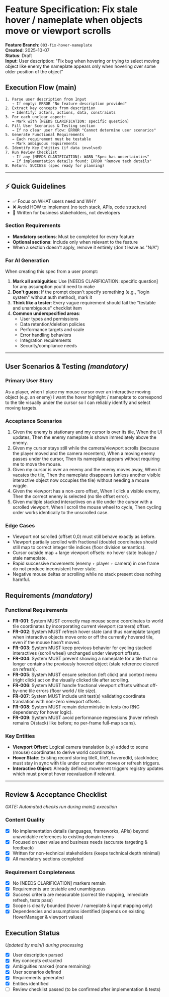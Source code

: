 # Feature Specification: Fix stale hover / nameplate when objects move or viewport scrolls

**Feature Branch**: `003-fix-hover-nameplate`  
**Created**: 2025-10-07  
**Status**: Draft  
**Input**: User description: "Fix bug when hovering or trying to select moving object like enemy the nameplate appears only when hovering over some older position of the object"

## Execution Flow (main)
```
1. Parse user description from Input
   → If empty: ERROR "No feature description provided"
2. Extract key concepts from description
   → Identify: actors, actions, data, constraints
3. For each unclear aspect:
   → Mark with [NEEDS CLARIFICATION: specific question]
4. Fill User Scenarios & Testing section
   → If no clear user flow: ERROR "Cannot determine user scenarios"
5. Generate Functional Requirements
   → Each requirement must be testable
   → Mark ambiguous requirements
6. Identify Key Entities (if data involved)
7. Run Review Checklist
   → If any [NEEDS CLARIFICATION]: WARN "Spec has uncertainties"
   → If implementation details found: ERROR "Remove tech details"
8. Return: SUCCESS (spec ready for planning)
```

---

## ⚡ Quick Guidelines
- ✅ Focus on WHAT users need and WHY
- ❌ Avoid HOW to implement (no tech stack, APIs, code structure)
- 👥 Written for business stakeholders, not developers

### Section Requirements
- **Mandatory sections**: Must be completed for every feature
- **Optional sections**: Include only when relevant to the feature
- When a section doesn't apply, remove it entirely (don't leave as "N/A")

### For AI Generation
When creating this spec from a user prompt:
1. **Mark all ambiguities**: Use [NEEDS CLARIFICATION: specific question] for any assumption you'd need to make
2. **Don't guess**: If the prompt doesn't specify something (e.g., "login system" without auth method), mark it
3. **Think like a tester**: Every vague requirement should fail the "testable and unambiguous" checklist item
4. **Common underspecified areas**:
   - User types and permissions
   - Data retention/deletion policies  
   - Performance targets and scale
   - Error handling behaviors
   - Integration requirements
   - Security/compliance needs

---

## User Scenarios & Testing *(mandatory)*

### Primary User Story
As a player, when I place my mouse cursor over an interactive moving object (e.g. an enemy) I want the hover highlight / nameplate to correspond to the tile visually under the cursor so I can reliably identify and select moving targets.

### Acceptance Scenarios
1. Given the enemy is stationary and my cursor is over its tile, When the UI updates, Then the enemy nameplate is shown immediately above the enemy.
2. Given my cursor stays still while the camera/viewport scrolls (because the player moved and the camera recenters), When a moving enemy passes under the cursor, Then its nameplate appears without requiring me to move the mouse.
3. Given my cursor is over an enemy and the enemy moves away, When it vacates the tile, Then the nameplate disappears (unless another visible interactive object now occupies the tile) without needing a mouse wiggle.
4. Given the viewport has a non-zero offset, When I click a visible enemy, Then the correct enemy is selected (no tile offset error).
5. Given multiple stacked interactives on a tile under the cursor with a scrolled viewport, When I scroll the mouse wheel to cycle, Then cycling order works identically to the unscrolled case.

### Edge Cases
- Viewport not scrolled (offset 0,0) must still behave exactly as before.
- Viewport partially scrolled with fractional (double) coordinates should still map to correct integer tile indices (floor division semantics).
- Cursor outside map + large viewport offsets: no hover state leakage / stale nameplate.
- Rapid successive movements (enemy + player + camera) in one frame do not produce inconsistent hover state.
- Negative mouse deltas or scrolling while no stack present does nothing harmful.

## Requirements *(mandatory)*

### Functional Requirements
- **FR-001**: System MUST correctly map mouse scene coordinates to world tile coordinates by incorporating current viewport (camera) offset.
- **FR-002**: System MUST refresh hover state (and thus nameplate target) when interactive objects move onto or off the currently hovered tile, even if the mouse hasn’t moved.
- **FR-003**: System MUST keep previous behavior for cycling stacked interactives (scroll wheel) unchanged under viewport offsets.
- **FR-004**: System MUST prevent showing a nameplate for a tile that no longer contains the previously hovered object (stale reference cleared on refresh).
- **FR-005**: System MUST ensure selection (left click) and context menu (right click) act on the visually clicked tile after scrolling.
- **FR-006**: System MUST handle fractional viewport offsets without off-by-one tile errors (floor world / tile size).
- **FR-007**: System MUST include unit test(s) validating coordinate translation with non-zero viewport offsets.
- **FR-008**: System MUST remain deterministic in tests (no RNG dependency for hover logic).
- **FR-009**: System MUST avoid performance regressions (hover refresh remains O(stack) like before; no per-frame full-map scans).

### Key Entities
- **Viewport Offset**: Logical camera translation (x,y) added to scene (mouse) coordinates to derive world coordinates.
- **Hover State**: Existing record storing tileX, tileY, hoveredId, stackIndex; must stay in sync with tile under cursor after moves or refresh triggers.
- **Interactive Object**: Already defined; movement triggers registry updates which must prompt hover reevaluation if relevant.

---

## Review & Acceptance Checklist
*GATE: Automated checks run during main() execution*

### Content Quality
- [x] No implementation details (languages, frameworks, APIs) beyond unavoidable references to existing domain terms
- [x] Focused on user value and business needs (accurate targeting & feedback)
- [x] Written for non-technical stakeholders (keeps technical depth minimal)
- [x] All mandatory sections completed

### Requirement Completeness
- [x] No [NEEDS CLARIFICATION] markers remain
- [x] Requirements are testable and unambiguous  
- [x] Success criteria are measurable (correct tile mapping, immediate refresh, tests pass)
- [x] Scope is clearly bounded (hover / nameplate & input mapping only)
- [x] Dependencies and assumptions identified (depends on existing HoverManager & viewport values)

## Execution Status
*Updated by main() during processing*

- [x] User description parsed
- [x] Key concepts extracted
- [x] Ambiguities marked (none remaining)
- [x] User scenarios defined
- [x] Requirements generated
- [x] Entities identified
- [ ] Review checklist passed (to be confirmed after implementation & tests)
